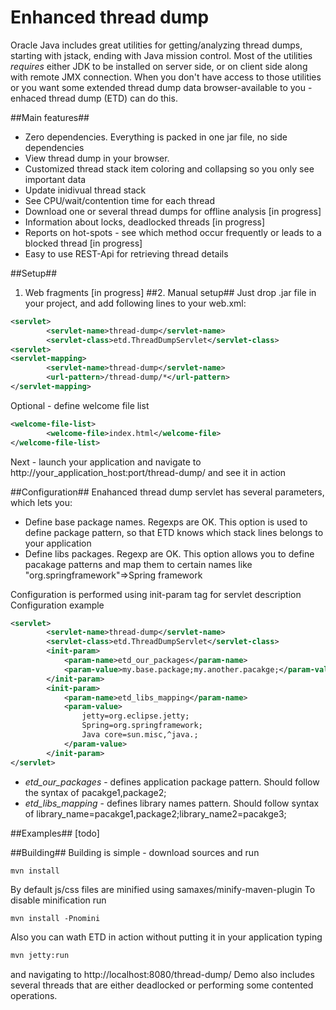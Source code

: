 # Enhanced thread dump
Oracle Java includes great utilities for getting/analyzing thread dumps, starting with jstack, ending with Java mission control.
Most of the utilities *requires* either JDK to be installed on server side, or on client side along with remote JMX connection.
When you don't have access to those utilities or you want some extended thread dump data browser-available to you - enhaced thread dump (ETD) can do this.

##Main features##
* Zero dependencies. Everything is packed in one jar file, no side dependencies
* View thread dump in your browser.
* Customized thread stack item coloring and collapsing so you only see important data
* Update inidivual thread stack
* See CPU/wait/contention time for each thread 
* Download one or several thread dumps for offline analysis [in progress]
* Information about locks, deadlocked threads [in progress]
* Reports on hot-spots - see which method occur frequently or leads to a blocked thread [in progress]
* Easy to use REST-Api for retrieving thread details

##Setup##

1. Web fragments [in progress]
##2. Manual setup##
Just drop .jar file in your project, and add following lines to your web.xml:
```xml
<servlet>
		<servlet-name>thread-dump</servlet-name>
		<servlet-class>etd.ThreadDumpServlet</servlet-class>
<servlet>
<servlet-mapping>
		<servlet-name>thread-dump</servlet-name>
		<url-pattern>/thread-dump/*</url-pattern>
</servlet-mapping>
```
Optional - define welcome file list
```xml
<welcome-file-list>
		<welcome-file>index.html</welcome-file>
</welcome-file-list>
```
Next - launch your application and navigate to http://your_application_host:port/thread-dump/ and see it in action

##Configuration##
Enahanced thread dump servlet has several parameters, which lets you:
- Define base package names. Regexps are OK. This option is used to define package pattern, so that ETD knows which stack lines belongs to your application
- Define libs packages. Regexp are OK. This option allows you to define pacakage patterns and map them to certain names like "org.springframework"=>Spring framework

Configuration is performed using init-param tag for servlet description
Configuration example
```xml
<servlet>
		<servlet-name>thread-dump</servlet-name>
		<servlet-class>etd.ThreadDumpServlet</servlet-class>
		<init-param>
			<param-name>etd_our_packages</param-name>
			<param-value>my.base.package;my.another.pacakge;</param-value>
		</init-param>
		<init-param>
			<param-name>etd_libs_mapping</param-name>
			<param-value>
				jetty=org.eclipse.jetty;
				Spring=org.springframework;
				Java core=sun.misc,^java.;
			</param-value>
		</init-param>
</servlet>
```
* *etd_our_packages* - defines application package pattern. Should follow the syntax of pacakge1,package2;
* *etd_libs_mapping* - defines library names pattern. Should follow syntax of library_name=pacakge1,package2;library_name2=pacakge3;

##Examples## [todo]

##Building##
Building is simple - download sources and run
```bash
mvn install
```
By default js/css files are minified using samaxes/minify-maven-plugin
To disable minification run
```
mvn install -Pnomini
```
Also you can wath ETD in action without putting it in your application typing
```bash
mvn jetty:run
```
and navigating to http://localhost:8080/thread-dump/
Demo also includes several threads that are either deadlocked or performing some contented operations.
